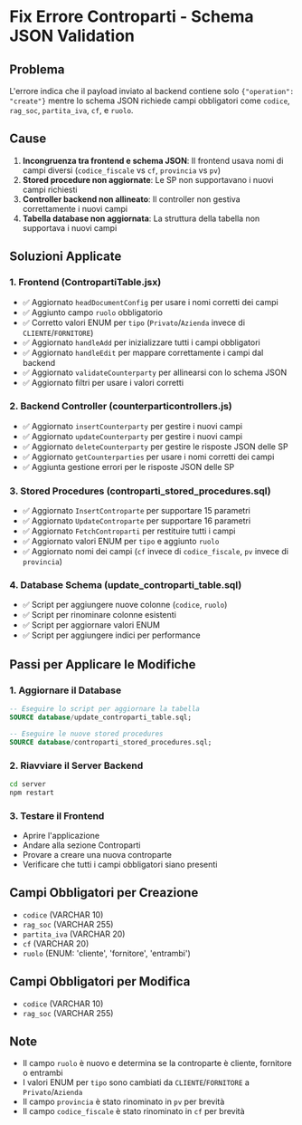# Fix Errore Controparti - Schema JSON Validation

## Problema
L'errore indica che il payload inviato al backend contiene solo `{"operation": "create"}` mentre lo schema JSON richiede campi obbligatori come `codice`, `rag_soc`, `partita_iva`, `cf`, e `ruolo`.

## Cause
1. **Incongruenza tra frontend e schema JSON**: Il frontend usava nomi di campi diversi (`codice_fiscale` vs `cf`, `provincia` vs `pv`)
2. **Stored procedure non aggiornate**: Le SP non supportavano i nuovi campi richiesti
3. **Controller backend non allineato**: Il controller non gestiva correttamente i nuovi campi
4. **Tabella database non aggiornata**: La struttura della tabella non supportava i nuovi campi

## Soluzioni Applicate

### 1. Frontend (ContropartiTable.jsx)
- ✅ Aggiornato `headDocumentConfig` per usare i nomi corretti dei campi
- ✅ Aggiunto campo `ruolo` obbligatorio
- ✅ Corretto valori ENUM per `tipo` (`Privato`/`Azienda` invece di `CLIENTE`/`FORNITORE`)
- ✅ Aggiornato `handleAdd` per inizializzare tutti i campi obbligatori
- ✅ Aggiornato `handleEdit` per mappare correttamente i campi dal backend
- ✅ Aggiornato `validateCounterparty` per allinearsi con lo schema JSON
- ✅ Aggiornato filtri per usare i valori corretti

### 2. Backend Controller (counterparticontrollers.js)
- ✅ Aggiornato `insertCounterparty` per gestire i nuovi campi
- ✅ Aggiornato `updateCounterparty` per gestire i nuovi campi
- ✅ Aggiornato `deleteCounterparty` per gestire le risposte JSON delle SP
- ✅ Aggiornato `getCounterparties` per usare i nomi corretti dei campi
- ✅ Aggiunta gestione errori per le risposte JSON delle SP

### 3. Stored Procedures (controparti_stored_procedures.sql)
- ✅ Aggiornato `InsertControparte` per supportare 15 parametri
- ✅ Aggiornato `UpdateControparte` per supportare 16 parametri
- ✅ Aggiornato `FetchControparti` per restituire tutti i campi
- ✅ Aggiornato valori ENUM per `tipo` e aggiunto `ruolo`
- ✅ Aggiornato nomi dei campi (`cf` invece di `codice_fiscale`, `pv` invece di `provincia`)

### 4. Database Schema (update_controparti_table.sql)
- ✅ Script per aggiungere nuove colonne (`codice`, `ruolo`)
- ✅ Script per rinominare colonne esistenti
- ✅ Script per aggiornare valori ENUM
- ✅ Script per aggiungere indici per performance

## Passi per Applicare le Modifiche

### 1. Aggiornare il Database
```sql
-- Eseguire lo script per aggiornare la tabella
SOURCE database/update_controparti_table.sql;

-- Eseguire le nuove stored procedures
SOURCE database/controparti_stored_procedures.sql;
```

### 2. Riavviare il Server Backend
```bash
cd server
npm restart
```

### 3. Testare il Frontend
- Aprire l'applicazione
- Andare alla sezione Controparti
- Provare a creare una nuova controparte
- Verificare che tutti i campi obbligatori siano presenti

## Campi Obbligatori per Creazione
- `codice` (VARCHAR 10)
- `rag_soc` (VARCHAR 255)
- `partita_iva` (VARCHAR 20)
- `cf` (VARCHAR 20)
- `ruolo` (ENUM: 'cliente', 'fornitore', 'entrambi')

## Campi Obbligatori per Modifica
- `codice` (VARCHAR 10)
- `rag_soc` (VARCHAR 255)

## Note
- Il campo `ruolo` è nuovo e determina se la controparte è cliente, fornitore o entrambi
- I valori ENUM per `tipo` sono cambiati da `CLIENTE`/`FORNITORE` a `Privato`/`Azienda`
- Il campo `provincia` è stato rinominato in `pv` per brevità
- Il campo `codice_fiscale` è stato rinominato in `cf` per brevità 